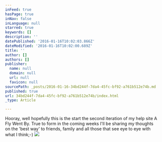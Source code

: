 ```yaml
---
inFeed: true
hasPage: true
inNav: false
inLanguage: null
starred: true
keywords: []
description: ''
datePublished: '2016-01-16T10:02:03.866Z'
dateModified: '2016-01-16T10:02:00.689Z'
title: ''
author: []
authors: []
publisher:
  name: null
  domain: null
  url: null
  favicon: null
sourcePath: _posts/2016-01-16-34bd244f-7da4-45fc-bf92-a761b512e74b.md
published: true
url: 34bd244f-7da4-45fc-bf92-a761b512e74b/index.html
_type: Article

---
```

Hooray, well hopefully this is the start the second iteration of my help site A Fly Went By. True to form in the coming weeks I'll be sharing my thoughts on the 'best way' to friends, family and all those that see eye to eye with what I think;-)
![](https://the-grid-user-content.s3-us-west-2.amazonaws.com/492b8e27-9c20-4ab4-93f0-ec6412556987.JPG)